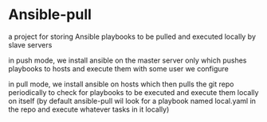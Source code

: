# Ansible-pull
a project for storing Ansible playbooks to be pulled and executed locally by slave servers

in push mode, we install ansible on the master server only which pushes playbooks to hosts and execute them with some user we configure

in pull mode, we install ansible on hosts which then pulls the git repo periodically to check for playbooks to be executed and execute them locally on itself (by default ansible-pull wil look for a playbook named local.yaml in the repo and execute whatever tasks in it locally)
